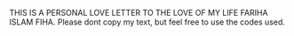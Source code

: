 THIS IS A PERSONAL LOVE LETTER TO THE LOVE OF MY LIFE FARIHA ISLAM FIHA.
Please dont copy my text, but feel free to use the codes used.
